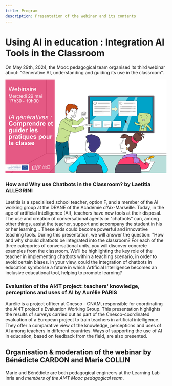 ```yaml
---
title: Program
description: Presentation of the webinar and its contents
---
```


#  Using AI in education : Integration AI Tools in the Classroom

On May 29th, 2024, the Mooc pedagogical team organised its third webinar about:
"Generative AI, understanding and guiding its use in the classroom".


<td style="border: none; vertical-align: middle;"><img alt="Visual webinar 3" src="Images/webinaire3-visuel-presentation.png"></td>

### How and Why use Chatbots in the Classroom? by Laetitia ALLEGRINI
Laetitia is a specialised school teacher, option F, and a member of the AI working group at the DRANE of the Académie d'Aix-Marseille.
Today, in the age of artificial intelligence (AI), teachers have new tools at their disposal. The use and creation of conversational agents or "chatbots" can, among other things, assist the teacher, support and accompany the student in his or her learning... These aids could become powerful and innovative teaching tools. During this presentation, we will answer the question: "How and why should chatbots be integrated into the classroom? For each of the three categories of conversational units, you will discover concrete examples from the classroom. We'll be highlighting the key role of the teacher in implementing chatbots within a teaching scenario, in order to avoid certain biases. In your view, could the integration of chatbots in education symbolise a future in which Artificial Intelligence becomes an inclusive educational tool, helping to promote learning?

### Evaluation of the AI4T project: teachers' knowledge, perceptions and uses of AI by Aurélie PARIS
Aurélie is a project officer at Cnesco - CNAM, responsible for coordinating the AI4T project's Evaluation Working Group.
This presentation highlights the results of surveys carried out as part of the Cnesco-coordinated evaluation of a European project to train teachers in artificial intelligence. They offer a comparative view of the knowledge, perceptions and uses of AI among teachers in different countries. Ways of supporting the use of AI in education, based on feedback from the field, are also presented.

## Organisation & moderation of the webinar by Bénédicte CARDON and Marie COLLIN
Marie and Bénédicte are both pedagogical engineers at the Learning Lab Inria and *members of the AI4T Mooc pedagogical team*.
